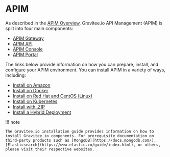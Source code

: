 # APIM

As described in the [APIM Overview](broken-reference), Gravitee.io API Management (APIM) is split into four main components:

* [APIM Gateway](with-zip/installation-guide-gateway-install-zip.md)
* [APIM API](with-zip/installation-guide-rest-apis-install-zip.md)
* [APIM Console](with-zip/installation-guide-management-ui-install-zip.md)
* [APIM Portal](with-zip/installation-guide-portal-ui-install-zip.md)

The links below provide information on how you can prepare, install, and configure your APIM environment. You can install APIM in a variety of ways, including:

* [Install on Amazon](amazon-linux/installation-guide-amazon-introduction.md)
* [Install on Docker](docker/installation-guide-docker-introduction.md)
* [Install on Red Hat and CentOS (Linux)](../red-hat/installation-guide-redhat-introduction.md)
* [Install on Kubernetes](installation-guide-kubernetes.md)
* [Install with .ZIP](with-zip/installation-guide-gateway-install-zip.md)
* [Install a Hybrid Deployment](../../../installation-guide/hybrid/installation\_guide\_hybrid\_deployment.md#architecture)

!!! note

```
The Gravitee.io installation guide provides information on how to install Gravitee.io components. For prerequisite documentation on third-party products such as [MongoDB](https://docs.mongodb.com/), [Elasticsearch](https://www.elastic.co/guide/index.html), or others, please visit their respective websites.
```

